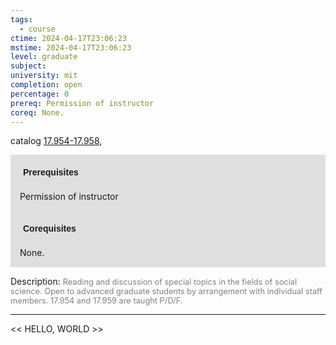 ```yaml
---
tags:
  - course
ctime: 2024-04-17T23:06:23
mstime: 2024-04-17T23:06:23
level: graduate
subject: 
university: mit
completion: open
percentage: 0
prereq: Permission of instructor
coreq: None.
---
```


catalog [17.954-17.958,](http://student.mit.edu/catalog/m17b.html#17.960)

<span style="display: block; padding: 15px; background-color: rgb(100, 100, 100, 0.2);"><font id="m_prereq1656_0" style="display: block; font-family: Arial, sans-serif; font-weight: bold; padding: 5px">Prerequisites</font><br><span id="prereq1656_0">Permission of instructor</span></span>
<span style="display: block; padding: 15px; background-color: rgb(100, 100, 100, 0.2);"><font id="m_coreq1656_0" style="display: block; font-family: Arial, sans-serif; font-weight: bold; padding: 5px">Corequisites</font><br><span id="coreq1656_0">None.</span></span>

<font style="">Description:</font>
<font style="color: grey; font-size: 0.8rem;">Reading and discussion of special topics in the fields of social science. Open to advanced graduate students by arrangement with individual staff members. 17.954 and 17.959 are taught P/D/F.</font>



---

<< HELLO, WORLD >>
